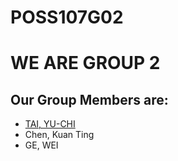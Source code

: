 # POSS107G02

# WE ARE GROUP 2
## Our Group Members are:
* [TAI, YU-CHI](/yuchi)
* Chen, Kuan Ting
* GE, WEI
